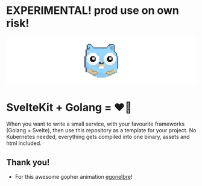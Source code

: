 # EXPERIMENTAL! prod use on own risk!
![Gopher makes Party](./.git-assets/party.gif)

# SvelteKit + Golang = ❤️‍🔥
When you want to write a small service, with your favourite frameworks (Golang + Svelte), then use this repository as a template for your project. No Kubernetes needed, everything gets compiled into one binary, assets and html included.

## Thank you!
- For this awesome gopher animation [egonelbre](https://github.com/egonelbre)!